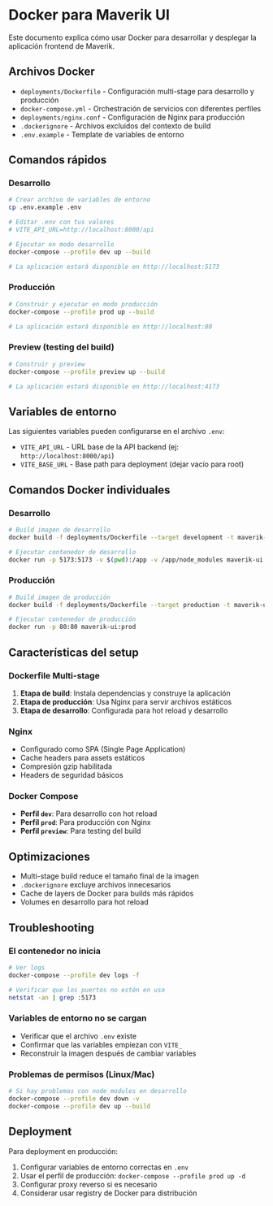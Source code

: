 # Docker para Maverik UI

Este documento explica cómo usar Docker para desarrollar y desplegar la aplicación frontend de Maverik.

## Archivos Docker

- `deployments/Dockerfile` - Configuración multi-stage para desarrollo y producción
- `docker-compose.yml` - Orchestración de servicios con diferentes perfiles
- `deployments/nginx.conf` - Configuración de Nginx para producción
- `.dockerignore` - Archivos excluidos del contexto de build
- `.env.example` - Template de variables de entorno

## Comandos rápidos

### Desarrollo

```bash
# Crear archivo de variables de entorno
cp .env.example .env

# Editar .env con tus valores
# VITE_API_URL=http://localhost:8000/api

# Ejecutar en modo desarrollo
docker-compose --profile dev up --build

# La aplicación estará disponible en http://localhost:5173
```

### Producción

```bash
# Construir y ejecutar en modo producción
docker-compose --profile prod up --build

# La aplicación estará disponible en http://localhost:80
```

### Preview (testing del build)

```bash
# Construir y preview
docker-compose --profile preview up --build

# La aplicación estará disponible en http://localhost:4173
```

## Variables de entorno

Las siguientes variables pueden configurarse en el archivo `.env`:

- `VITE_API_URL` - URL base de la API backend (ej: `http://localhost:8000/api`)
- `VITE_BASE_URL` - Base path para deployment (dejar vacío para root)

## Comandos Docker individuales

### Desarrollo

```bash
# Build imagen de desarrollo
docker build -f deployments/Dockerfile --target development -t maverik-ui:dev .

# Ejecutar contenedor de desarrollo
docker run -p 5173:5173 -v $(pwd):/app -v /app/node_modules maverik-ui:dev
```

### Producción

```bash
# Build imagen de producción
docker build -f deployments/Dockerfile --target production -t maverik-ui:prod .

# Ejecutar contenedor de producción
docker run -p 80:80 maverik-ui:prod
```

## Características del setup

### Dockerfile Multi-stage

1. **Etapa de build**: Instala dependencias y construye la aplicación
2. **Etapa de producción**: Usa Nginx para servir archivos estáticos
3. **Etapa de desarrollo**: Configurada para hot reload y desarrollo

### Nginx

- Configurado como SPA (Single Page Application)
- Cache headers para assets estáticos
- Compresión gzip habilitada
- Headers de seguridad básicos

### Docker Compose

- **Perfil `dev`**: Para desarrollo con hot reload
- **Perfil `prod`**: Para producción con Nginx
- **Perfil `preview`**: Para testing del build

## Optimizaciones

- Multi-stage build reduce el tamaño final de la imagen
- `.dockerignore` excluye archivos innecesarios
- Cache de layers de Docker para builds más rápidos
- Volumes en desarrollo para hot reload

## Troubleshooting

### El contenedor no inicia

```bash
# Ver logs
docker-compose --profile dev logs -f

# Verificar que los puertos no estén en uso
netstat -an | grep :5173
```

### Variables de entorno no se cargan

- Verificar que el archivo `.env` existe
- Confirmar que las variables empiezan con `VITE_`
- Reconstruir la imagen después de cambiar variables

### Problemas de permisos (Linux/Mac)

```bash
# Si hay problemas con node_modules en desarrollo
docker-compose --profile dev down -v
docker-compose --profile dev up --build
```

## Deployment

Para deployment en producción:

1. Configurar variables de entorno correctas en `.env`
2. Usar el perfil de producción: `docker-compose --profile prod up -d`
3. Configurar proxy reverso si es necesario
4. Considerar usar registry de Docker para distribución

